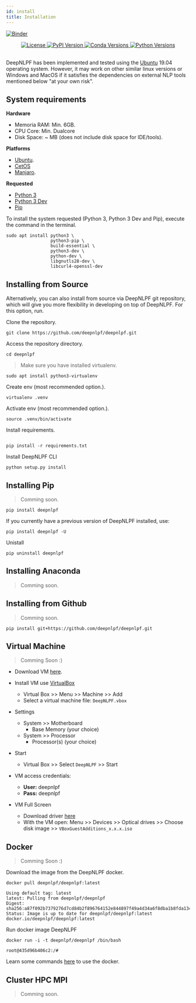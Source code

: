 ```yaml
---
id: install
title: Installation
---
```


[![Binder](https://mybinder.org/badge_logo.svg)](https://mybinder.org/v2/gh/deepnlpf/deepnlpf/master)

<div align="center">
    <a href="#">
        <img alt="License" src="https://img.shields.io/github/license/deepnlpf/deepnlpf">
    </a>
    <a href="https://pypi.org/project/deepnlpframework/">
        <img alt="PyPI Version" src="https://img.shields.io/pypi/v/deepnlpframework?color=blue">
    </a>
    <a href="https://anaconda.org/deepnlpframework">
        <img alt="Conda Versions" src="https://img.shields.io/conda/vn/deepnlpframework?color=blue&label=conda">
    </a>
    <a href="https://pypi.org/project/deepnlpframework/">
        <img alt="Python Versions" src="https://img.shields.io/pypi/pyversions/deepnlpframework?colorB=blue">
    </a>
</div>

<br>

DeepNLPF has been implemented and tested using the [Ubuntu](https://ubuntu.com/) 19.04 operating system. However, it may work on other similar linux versions or Windows and MacOS if it satisfies the dependencies on external NLP tools mentioned below "at your own risk".

## System requirements
<b>Hardware</b>
* Memoria RAM: Min. 6GB.
* CPU Core: Min. Dualcore
* Disk Space: ~ MB (does not include disk space for IDE/tools).

<b>Platforms</b>
* [Ubuntu](https://ubuntu.com/).
* [CetOS](https://www.centos.org/)
* [Manjaro](https://manjaro.org/).

<b>Requested</b>
* [Python 3](https://linuxize.com/post/how-to-install-python-3-7-on-ubuntu-18-04/)
* [Python 3 Dev](#)
* [Pip](https://pypi.org/)

To install the system requested (Python 3, Python 3 Dev and Pip), execute the command in the terminal.
```shell
sudo apt install python3 \
                 python3-pip \
                 build-essential \
                 python3-dev \
                 python-dev \
                 libgnutls28-dev \
                 libcurl4-openssl-dev
```

## Installing from Source

Alternatively, you can also install from source via DeepNLPF git repository, which will give you more flexibility in developing on top of DeepNLPF. For this option, run.

Clone the repository.

```shell
git clone https://github.com/deepnlpf/deepnlpf.git
```

Access the repository directory.
```shell
cd deepnlpf
```

> Make sure you have installed virtualenv.
```shell
sudo apt install python3-virtualenv
```

Create env (most recommended option.).

```shell
virtualenv .venv
```

Activate env (most recommended option.).
```shell
source .venv/bin/activate
```

Install requirements.
```shell

pip install -r requirements.txt
```

Install DeepNLPF CLI

```shell
python setup.py install
```
## Installing Pip
> Comming soon.
```shell
pip install deepnlpf
```

If you currently have a previous version of DeepNLPF installed, use:
```shell
pip install deepnlpf -U
```

Unistall
```
pip uninstall deepnlpf
```
## Installing Anaconda
> Comming soon.

## Installing from Github
> Comming soon.
> 
```shell
pip install git+https://github.com/deepnlpf/deepnlpf.git
```

## Virtual Machine
> Comming Soon :)

- Download VM [here](#).

- Install 
VM use [VirtualBox](https://www.virtualbox.org/)
    - Virtual Box >> Menu >> Machine >> Add
    - Select a virtual machine file: ```DeepNLPF.vbox```

- Settings

    - System >> Motherboard
        - Base Memory (your choice)
    - System >> Processor
        - Processor(s) (your choice)

- Start
    - Virtual Box >> Select ```DeepNLPF``` >> Start

- VM access credentials:<br/>
    - <b>User:</b> deepnlpf <br>
    - <b>Pass:</b> deepnlpf

- VM Full Screen
    - Download driver [here](https://w0.dk/~chlor/vboxguestadditions/)
    - With the VM open: Menu >> Devices >> Optical drives >> Choose disk image >> ```VBoxGuestAdditions_x.x.x.iso```

## Docker
> Comming Soon :)

Download the image from the DeepNLPF docker.
<!--DOCUSAURUS_CODE_TABS-->
<!--Shell-->
```shell
docker pull deepnlpf/deepnlpf:latest 
```
<!--Output-->
```shell
Using default tag: latest
latest: Pulling from deepnlpf/deepnlpf
Digest: sha256:a87f092b7379276d7cd84b2f896764152e844897f49a4d34a6f8dba1b8fda134
Status: Image is up to date for deepnlpf/deepnlpf:latest
docker.io/deepnlpf/deepnlpf:latest
```
<!--END_DOCUSAURUS_CODE_TABS-->

Run docker image DeepNLPF
<!--DOCUSAURUS_CODE_TABS-->
<!--Shell-->
```shell
docker run -i -t deepnlpf/deepnlpf /bin/bash
```
<!--Output-->
```shell
root@435d96b406c2:/# 
```
<!--END_DOCUSAURUS_CODE_TABS-->

Learn some commands [here](http://deepnlpf.github.io/site/docs/en/cli) to use the docker.

## Cluster HPC MPI
> Comming soon.

